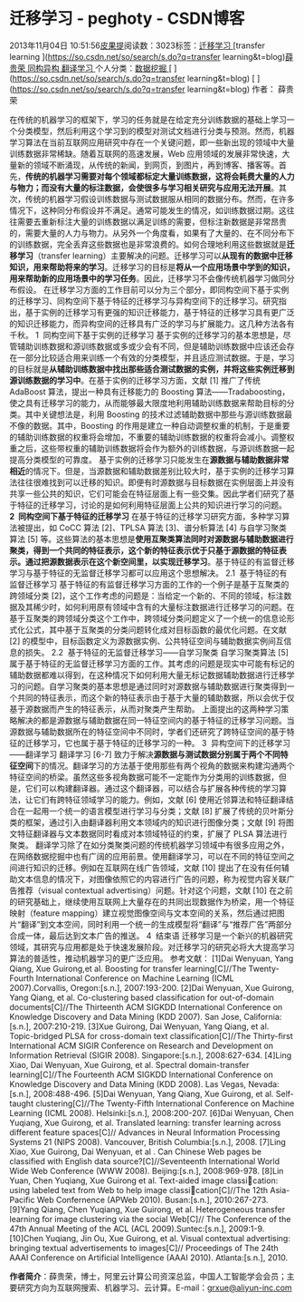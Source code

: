 
# 迁移学习 - peghoty - CSDN博客


2013年11月04日 10:51:56[皮果提](https://me.csdn.net/peghoty)阅读数：3023标签：[迁移学习																](https://so.csdn.net/so/search/s.do?q=迁移学习&t=blog)[transfer learning																](https://so.csdn.net/so/search/s.do?q=transfer learning&t=blog)[薛贵荣																](https://so.csdn.net/so/search/s.do?q=薛贵荣&t=blog)[同构异构																](https://so.csdn.net/so/search/s.do?q=同构异构&t=blog)[翻译学习																](https://so.csdn.net/so/search/s.do?q=翻译学习&t=blog)[
							](https://so.csdn.net/so/search/s.do?q=同构异构&t=blog)[
																					](https://so.csdn.net/so/search/s.do?q=薛贵荣&t=blog)个人分类：[数据挖掘																](https://blog.csdn.net/peghoty/article/category/1451019)
[
																								](https://so.csdn.net/so/search/s.do?q=薛贵荣&t=blog)
[
				](https://so.csdn.net/so/search/s.do?q=transfer learning&t=blog)
[
			](https://so.csdn.net/so/search/s.do?q=transfer learning&t=blog)
[
		](https://so.csdn.net/so/search/s.do?q=迁移学习&t=blog)
作者： 薛贵荣

在传统的机器学习的框架下，学习的任务就是在给定充分训练数据的基础上学习一个分类模型，然后利用这个学习到的模型对测试文档进行分类与预测。然而，机器学习算法在当前互联网应用研究中存在一个关键问题，即一些新出现的领域中大量训练数据非常稀缺。随着互联网的高速发展，Web 应用领域的发展非常快速，大量新的领域不断涌现，从传统的新闻，到网页，到图片，再到博客、播客等。首先，**传统的机器学习需要对每个领域都标定大量训练数据，这将会耗费大量的人力与物力；而没有大量的标注数据，会使很多与学习相关研究与应用无法开展**。其次，传统的机器学习假设训练数据与测试数据服从相同的数据分布。然而，在许多情况下，这种同分布假设并不满足。通常可能发生的情况，如训练数据过期。这往往需要去重新标注大量的训练数据以满足训练的需要，但标注新数据是非常昂贵的，需要大量的人力与物力。从另外一个角度看，如果有了大量的、在不同分布下的训练数据，完全丢弃这些数据也是非常浪费的。如何合理地利用这些数据就是**迁移学习**（transfer
 learning）主要解决的问题。迁移学习可以**从现有的数据中迁移知识，用来帮助将来的学习**。迁移学习的目标是**将从一个应用场景中学到的知识，用来帮助新的应用场景中的学习任务**。因此，迁移学习不会像传统机器学习做同分布假设。
在迁移学习方面的工作目前可以分为三个部分，即同构空间下基于实例的迁移学习、同构空间下基于特征的迁移学习与异构空间下的迁移学习。研究指出，基于实例的迁移学习有更强的知识迁移能力，基于特征的迁移学习具有更广泛的知识迁移能力，而异构空间的迁移具有广泛的学习与扩展能力。这几种方法各有千秋。
1  同构空间下基于实例的迁移学习
基于实例的迁移学习的基本思想是，尽管辅助训练数据和源训练数据或多或少会有不同，但是辅助训练数据中应该还会存在一部分比较适合用来训练一个有效的分类模型，并且适应测试数据。于是，学习的目标就是**从辅助训练数据中找出那些适合测试数据的实例，并将这些实例迁移到源训练数据的学习中**。在基于实例的迁移学习方面，文献 [1] 推广了传统 AdaBoost 算法，提出一种具有迁移能力的 Boosting 算法——Tradaboosting，使之具有迁移学习的能力，从而能够最大限度地利用辅助训练数据来帮助目标的分类。其中关键想法是，利用
 Boosting 的技术过滤辅助数据中那些与源训练数据最不像的数据。其中，Boosting 的作用是建立一种自动调整权重的机制，于是重要的辅助训练数据的权重将会增加，不重要的辅助训练数据的权重将会减小。调整权重之后，这些带权重的辅助训练数据将会作为额外的训练数据，与源训练数据一起提高分类模型的可靠度。
基于实例的迁移学习只能发生在**源数据与辅助数据非常相近**的情况下。但是，当源数据和辅助数据差别比较大时，基于实例的迁移学习算法往往很难找到可以迁移的知识。即便有时源数据与目标数据在实例层面上并没有共享一些公共的知识，它们可能会在特征层面上有一些交集。因此学者们研究了基于特征的迁移学习，讨论的是如何利用特征层面上公共的知识进行学习的问题。
**2  同构空间下基于特征的迁移学习**
在基于特征的迁移学习研究方面，多种学习算法被提出，如 CoCC 算法 [2]、TPLSA 算法 [3]、谱分析算法 [4] 与自学习聚类算法 [5] 等。这些算法的基本思想是**使用互聚类算法同时对源数据与辅助数据进行聚类，得到一个共同的特征表示，这个新的特征表示优于只基于源数据的特征表示。通过把源数据表示在这个新空间里，以实现迁移学习**。基于特征的有监督迁移学习与基于特征的无监督迁移学习都可以应用这个思想解决。
2.1  基于特征的有监督迁移学习
基于特征的有监督迁移学习方面的工作的一个例子是基于互聚类的跨领域分类 [2]，这个工作考虑的问题是：当给定一个新的、不同的领域，标注数据及其稀少时，如何利用原有领域中含有的大量标注数据进行迁移学习的问题。在基于互聚类的跨领域分类这个工作中，跨领域分类问题定义了一个统一的信息论形式化公式，其中基于互聚类的分类问题转化成对目标函数的最优化问题。在文献 [2] 的模型中，目标函数定义为源数据实例、公共特征空间与辅助数据实例间互信息的损失。
2.2  基于特征的无监督迁移学习——自学习聚类
自学习聚类算法 [5] 属于基于特征的无监督迁移学习方面的工作。其考虑的问题是现实中可能有标记的辅助数据都难以得到，在这种情况下如何利用大量无标记数据辅助数据进行迁移学习的问题。自学习聚类的基本思想是通过同时对源数据与辅助数据进行聚类得到一个共同的特征表示，而这个新的特征表示由于基于大量的辅助数据，所以会优于仅基于源数据而产生的特征表示，从而对聚类产生帮助。
上面提出的这两种学习策略解决的都是源数据与辅助数据在同一特征空间内的基于特征的迁移学习问题。当源数据与辅助数据所在的特征空间中不同时，学者们还研究了跨特征空间的基于特征的迁移学习，它也属于基于特征的迁移学习的一种。
3  异构空间下的迁移学习——翻译学习
翻译学习 [6-7] 致力于解决**源数据与测试数据分别属于两个不同特征空间**下的情况。翻译学习的方法基于使用那些有两个视角的数据来构建沟通两个特征空间的桥梁。虽然这些多视角数据可能不一定能作为分类用的训练数据，但是，它们可以构建翻译器。通过这个翻译器，可以结合与扩展各种传统的学习算法，让它们有跨特征领域学习的能力。例如，文献 [6] 使用近邻算法和特征翻译结合在一起用一个统一的语言模型进行学习与分类；文献 [8] 扩展了传统的贝叶斯分类的框架，通过引入由翻译器利用文本领域内的知识进行图像分类；文献
 [9] 将图文特征翻译器与文本数据同时看成对本领域特征的约束，扩展了 PLSA 算法进行聚类。
翻译学习除了在如分类聚类问题的传统机器学习领域中有很多应用之外，在网络数据挖掘中也有广阔的应用前景。使用翻译学习，可以在不同的特征空间之间进行知识的迁移。例如在互联网在线广告领域，文献 [10] 提出了在没有任何辅助文本信息的情况下，对图像依照它的内容进行广告的问题，称为视觉内容关联广告推荐（visual contextual advertising）问题。针对这个问题，文献 [10] 在之前的研究基础上，继续使用互联网上大量存在的共同出现数据作为桥梁，用一个特征映射（feature mapping）建立视觉图像空间与文本空间的关系，然后通过把图片“翻译”到文本空间，同时利用一个统一的生成模型将“翻译”与“推荐广告”两部分合成一体，最后达到文本广告的推送。
4  结束语
迁移学习是一个新兴的机器研究领域，其研究与应用都是处于快速发展阶段。对迁移学习的研究必将大大提高学习算法的普适性，推动机器学习的更广泛应用。
参考文献：
[1]Dai Wenyuan, Yang Qiang, Xue Guirong,et al. Boosting for transfer learning[C]//The Twenty-Fourth International Conference on Machine Learning (ICML 2007).Corvallis, Oregon:[s.n.], 2007:193-200.
[2]Dai Wenyuan, Xue Guirong, Yang Qiang, et al. Co-clustering based classification for out-of-domain documents[C]//The Thirteenth ACM SIGKDD International Conference on Knowledge Discovery and Data Mining (KDD 2007). San Jose, California:[s.n.], 2007:210-219.
[3]Xue Guirong, Dai Wenyuan, Yang Qiang, et al. Topic-bridged PLSA for cross-domain text classification[C]//The Thirty-first International ACM SIGIR Conference on Research and Development on Information Retrieval (SIGIR 2008). Singapore:[s.n.], 2008:627-634.
[4]Ling Xiao, Dai Wenyuan, Xue Guirong, et al. Spectral domain-transfer learning[C]//The Fourteenth ACM SIGKDD International Conference on Knowledge Discovery and Data Mining (KDD 2008). Las Vegas, Nevada:[s.n.], 2008:488-496.
[5]Dai Wenyuan, Yang Qiang, Xue Guirong, et al. Self-taught clustering[C]//The Twenty-Fifth International Conference on Machine Learning (ICML 2008). Helsinki:[s.n.], 2008:200-207.
[6]Dai Wenyuan, Chen Yuqiang, Xue Guirong, et al. Translated learning: transfer learning across different feature spaces[C]// Advances in Neural Information Processing Systems 21 (NIPS 2008). Vancouver, British Columbia:[s.n.], 2008.
[7]Ling Xiao, Xue Guirong, Dai Wenyuan, et al . Can Chinese Web pages be classified with English data source?[C]//Seventeenth International World Wide Web Conference (WWW 2008). Beijing:[s.n.], 2008:969-978.
[8]Lin Yuan, Chen Yuqiang, Xue Guirong et al. Text-aided image classication: using labeled text from Web to help image classication[C]//The 12th Asia-Pacific Web Confernence (APWeb 2010). Busan:[s.n.], 2010:267-273.
[9]Yang Qiang, Chen Yuqiang, Xue Guirong, et al. Heterogeneous transfer learning for image clustering via the social Web[C]// The Conference of the 47th Annual Meeting of the ACL (ACL 2009).Suntec:[s.n.], 2009:1-9.
[10]Chen Yuqiang, Jin Ou, Xue Guirong, et al. Visual contextual advertising: bringing textual advertisements to images[C]// Proceedings of The 24th AAAI Conference on Artificial Intelligence (AAAI 2010). Atlanta:[s.n.], 2010.

**作者简介**：薛贵荣，博士，阿里云计算公司资深总监，中国人工智能学会会员；主要研究方向为互联网搜索、机器学习、云计算。E-mail：grxue@aliyun-inc.com



